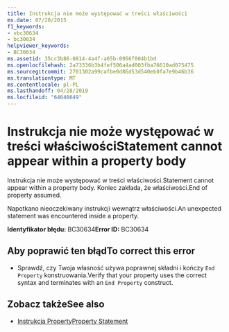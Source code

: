 ```yaml
---
title: Instrukcja nie może występować w treści właściwości
ms.date: 07/20/2015
f1_keywords:
- vbc30634
- bc30634
helpviewer_keywords:
- BC30634
ms.assetid: 35cc3b86-0814-4a4f-a65b-0956f004b1bd
ms.openlocfilehash: 2a73336b3b4fef506a4ad003fba76610ad075475
ms.sourcegitcommit: 2701302a99cafbe0d86d53d540eb0fa7e9b46b36
ms.translationtype: MT
ms.contentlocale: pl-PL
ms.lasthandoff: 04/28/2019
ms.locfileid: "64646649"
---
```

# <a name="statement-cannot-appear-within-a-property-body"></a><span data-ttu-id="24fcc-102">Instrukcja nie może występować w treści właściwości</span><span class="sxs-lookup"><span data-stu-id="24fcc-102">Statement cannot appear within a property body</span></span>
<span data-ttu-id="24fcc-103">Instrukcja nie może występować w treści właściwości.</span><span class="sxs-lookup"><span data-stu-id="24fcc-103">Statement cannot appear within a property body.</span></span> <span data-ttu-id="24fcc-104">Koniec zakłada, że właściwości.</span><span class="sxs-lookup"><span data-stu-id="24fcc-104">End of property assumed.</span></span>  
  
 <span data-ttu-id="24fcc-105">Napotkano nieoczekiwany instrukcji wewnątrz właściwości.</span><span class="sxs-lookup"><span data-stu-id="24fcc-105">An unexpected statement was encountered inside a property.</span></span>  
  
 <span data-ttu-id="24fcc-106">**Identyfikator błędu:** BC30634</span><span class="sxs-lookup"><span data-stu-id="24fcc-106">**Error ID:** BC30634</span></span>  
  
## <a name="to-correct-this-error"></a><span data-ttu-id="24fcc-107">Aby poprawić ten błąd</span><span class="sxs-lookup"><span data-stu-id="24fcc-107">To correct this error</span></span>  
  
- <span data-ttu-id="24fcc-108">Sprawdź, czy Twoja własność używa poprawnej składni i kończy `End Property` konstruowania.</span><span class="sxs-lookup"><span data-stu-id="24fcc-108">Verify that your property uses the correct syntax and terminates with an `End Property` construct.</span></span>  
  
## <a name="see-also"></a><span data-ttu-id="24fcc-109">Zobacz także</span><span class="sxs-lookup"><span data-stu-id="24fcc-109">See also</span></span>

- [<span data-ttu-id="24fcc-110">Instrukcja Property</span><span class="sxs-lookup"><span data-stu-id="24fcc-110">Property Statement</span></span>](../../visual-basic/language-reference/statements/property-statement.md)
